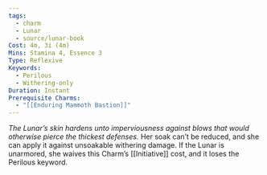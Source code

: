 ```yaml
---
tags:
  - charm
  - Lunar
  - source/lunar-book
Cost: 4m, 3i (4m)
Mins: Stamina 4, Essence 3
Type: Reflexive
Keywords:
  - Perilous
  - Withering-only
Duration: Instant
Prerequisite Charms:
  - "[[Enduring Mammoth Bastion]]"
---
```

*The Lunar’s skin hardens unto imperviousness against blows that would otherwise pierce the thickest defenses.*
Her soak can’t be reduced, and she can apply it against unsoakable withering damage. If the Lunar is unarmored, she waives this Charm’s [[Initiative]] cost, and it loses the Perilous keyword.